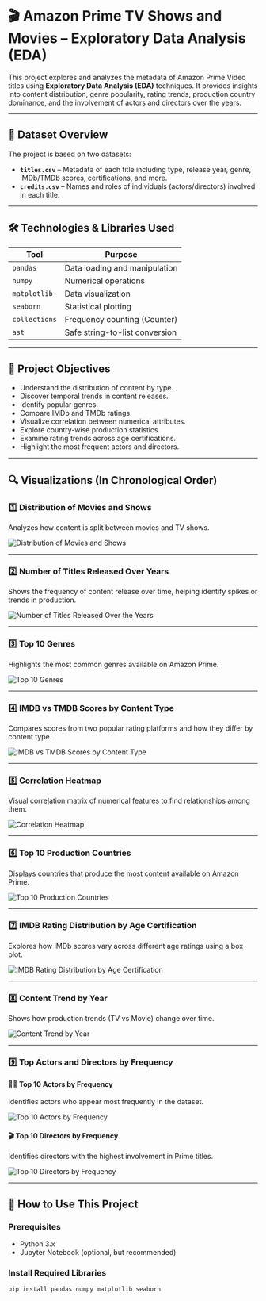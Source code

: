 # 🎬 Amazon Prime TV Shows and Movies – Exploratory Data Analysis (EDA)

This project explores and analyzes the metadata of Amazon Prime Video titles using **Exploratory Data Analysis (EDA)** techniques. It provides insights into content distribution, genre popularity, rating trends, production country dominance, and the involvement of actors and directors over the years.

---

## 📁 Dataset Overview

The project is based on two datasets:

- **`titles.csv`** – Metadata of each title including type, release year, genre, IMDb/TMDb scores, certifications, and more.
- **`credits.csv`** – Names and roles of individuals (actors/directors) involved in each title.

---

## 🛠️ Technologies & Libraries Used

| Tool         | Purpose                          |
|--------------|----------------------------------|
| `pandas`     | Data loading and manipulation    |
| `numpy`      | Numerical operations             |
| `matplotlib` | Data visualization               |
| `seaborn`    | Statistical plotting             |
| `collections`| Frequency counting (Counter)     |
| `ast`        | Safe string-to-list conversion   |

---

## 🎯 Project Objectives

- Understand the distribution of content by type.
- Discover temporal trends in content releases.
- Identify popular genres.
- Compare IMDb and TMDb ratings.
- Visualize correlation between numerical attributes.
- Explore country-wise production statistics.
- Examine rating trends across age certifications.
- Highlight the most frequent actors and directors.

---

## 🔍 Visualizations (In Chronological Order)

### 1️⃣ Distribution of Movies and Shows
Analyzes how content is split between movies and TV shows.

![Distribution of Movies and Shows](./Distribution%20of%20Movies%20and%20Shows.png)

---

### 2️⃣ Number of Titles Released Over Years
Shows the frequency of content release over time, helping identify spikes or trends in production.

![Number of Titles Released Over the Years](./Number%20of%20Titles%20Released%20Over%20the%20Years.png)

---

### 3️⃣ Top 10 Genres
Highlights the most common genres available on Amazon Prime.

![Top 10 Genres](./Top%2010%20Genres.png)

---

### 4️⃣ IMDB vs TMDB Scores by Content Type
Compares scores from two popular rating platforms and how they differ by content type.

![IMDB vs TMDB Scores by Content Type](./IMDB%20vs%20TMDB%20Scores%20by%20Content%20Type.png)

---

### 5️⃣ Correlation Heatmap
Visual correlation matrix of numerical features to find relationships among them.

![Correlation Heatmap](./Correlation%20Heatmap.png)

---

### 6️⃣ Top 10 Production Countries
Displays countries that produce the most content available on Amazon Prime.

![Top 10 Production Countries](./Top%2010%20Production%20Countries.png)

---

### 7️⃣ IMDB Rating Distribution by Age Certification
Explores how IMDb scores vary across different age ratings using a box plot.

![IMDB Rating Distribution by Age Certification](./IMDB%20Rating%20Distribution%20by%20Age%20Certification.png)

---

### 8️⃣ Content Trend by Year
Shows how production trends (TV vs Movie) change over time.

![Content Trend by Year](./Content%20Trend%20by%20Year.png)

---

### 9️⃣ Top Actors and Directors by Frequency

#### 🧑‍🎤 Top 10 Actors by Frequency
Identifies actors who appear most frequently in the dataset.

![Top 10 Actors by Frequency](./Top%2010%20Actors%20by%20Frequency.png)

#### 🎬 Top 10 Directors by Frequency
Identifies directors with the highest involvement in Prime titles.

![Top 10 Directors by Frequency](./Top%2010%20Directors%20by%20Frequency.png)

---

## 📝 How to Use This Project

### Prerequisites

- Python 3.x
- Jupyter Notebook (optional, but recommended)

### Install Required Libraries

```bash
pip install pandas numpy matplotlib seaborn
